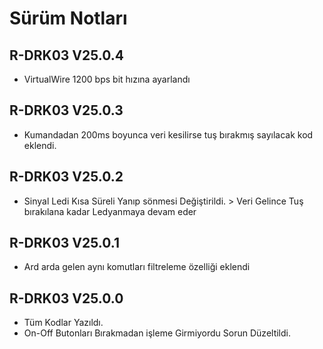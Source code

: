 # Sürüm Notları

## R-DRK03 V25.0.4
* VirtualWire 1200 bps bit hızına ayarlandı

## R-DRK03 V25.0.3
* Kumandadan 200ms boyunca veri kesilirse tuş bırakmış sayılacak kod eklendi.

## R-DRK03 V25.0.2
* Sinyal Ledi Kısa Süreli Yanıp sönmesi Değiştirildi. > Veri Gelince Tuş bırakılana kadar Ledyanmaya devam eder

## R-DRK03 V25.0.1
* Ard arda gelen aynı komutları filtreleme özelliği eklendi

## R-DRK03 V25.0.0
* Tüm Kodlar Yazıldı.
* On-Off Butonları Bırakmadan işleme Girmiyordu Sorun Düzeltildi.
